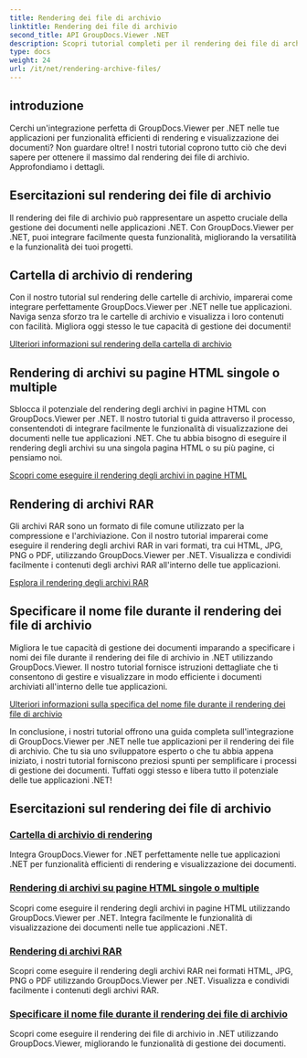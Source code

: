 ```yaml
---
title: Rendering dei file di archivio
linktitle: Rendering dei file di archivio
second_title: API GroupDocs.Viewer .NET
description: Scopri tutorial completi per il rendering dei file di archivio utilizzando GroupDocs.Viewer per .NET. Integrazione perfetta ed efficiente nelle tue applicazioni .NET.
type: docs
weight: 24
url: /it/net/rendering-archive-files/
---
```

## introduzione

Cerchi un'integrazione perfetta di GroupDocs.Viewer per .NET nelle tue applicazioni per funzionalità efficienti di rendering e visualizzazione dei documenti? Non guardare oltre! I nostri tutorial coprono tutto ciò che devi sapere per ottenere il massimo dal rendering dei file di archivio. Approfondiamo i dettagli.

## Esercitazioni sul rendering dei file di archivio

Il rendering dei file di archivio può rappresentare un aspetto cruciale della gestione dei documenti nelle applicazioni .NET. Con GroupDocs.Viewer per .NET, puoi integrare facilmente questa funzionalità, migliorando la versatilità e la funzionalità dei tuoi progetti.

## Cartella di archivio di rendering

Con il nostro tutorial sul rendering delle cartelle di archivio, imparerai come integrare perfettamente GroupDocs.Viewer per .NET nelle tue applicazioni. Naviga senza sforzo tra le cartelle di archivio e visualizza i loro contenuti con facilità. Migliora oggi stesso le tue capacità di gestione dei documenti!

[Ulteriori informazioni sul rendering della cartella di archivio](./render-archive-folder/)

## Rendering di archivi su pagine HTML singole o multiple

Sblocca il potenziale del rendering degli archivi in pagine HTML con GroupDocs.Viewer per .NET. Il nostro tutorial ti guida attraverso il processo, consentendoti di integrare facilmente le funzionalità di visualizzazione dei documenti nelle tue applicazioni .NET. Che tu abbia bisogno di eseguire il rendering degli archivi su una singola pagina HTML o su più pagine, ci pensiamo noi.

[Scopri come eseguire il rendering degli archivi in pagine HTML](./render-archives-html/)

## Rendering di archivi RAR

Gli archivi RAR sono un formato di file comune utilizzato per la compressione e l'archiviazione. Con il nostro tutorial imparerai come eseguire il rendering degli archivi RAR in vari formati, tra cui HTML, JPG, PNG o PDF, utilizzando GroupDocs.Viewer per .NET. Visualizza e condividi facilmente i contenuti degli archivi RAR all'interno delle tue applicazioni.

[Esplora il rendering degli archivi RAR](./render-rar/)

## Specificare il nome file durante il rendering dei file di archivio

Migliora le tue capacità di gestione dei documenti imparando a specificare i nomi dei file durante il rendering dei file di archivio in .NET utilizzando GroupDocs.Viewer. Il nostro tutorial fornisce istruzioni dettagliate che ti consentono di gestire e visualizzare in modo efficiente i documenti archiviati all'interno delle tue applicazioni.

[Ulteriori informazioni sulla specifica del nome file durante il rendering dei file di archivio](./specify-filename-render-archive/)

In conclusione, i nostri tutorial offrono una guida completa sull'integrazione di GroupDocs.Viewer per .NET nelle tue applicazioni per il rendering dei file di archivio. Che tu sia uno sviluppatore esperto o che tu abbia appena iniziato, i nostri tutorial forniscono preziosi spunti per semplificare i processi di gestione dei documenti. Tuffati oggi stesso e libera tutto il potenziale delle tue applicazioni .NET!
## Esercitazioni sul rendering dei file di archivio
### [Cartella di archivio di rendering](./render-archive-folder/)
Integra GroupDocs.Viewer for .NET perfettamente nelle tue applicazioni .NET per funzionalità efficienti di rendering e visualizzazione dei documenti.
### [Rendering di archivi su pagine HTML singole o multiple](./render-archives-html/)
Scopri come eseguire il rendering degli archivi in pagine HTML utilizzando GroupDocs.Viewer per .NET. Integra facilmente le funzionalità di visualizzazione dei documenti nelle tue applicazioni .NET.
### [Rendering di archivi RAR](./render-rar/)
Scopri come eseguire il rendering degli archivi RAR nei formati HTML, JPG, PNG o PDF utilizzando GroupDocs.Viewer per .NET. Visualizza e condividi facilmente i contenuti degli archivi RAR.
### [Specificare il nome file durante il rendering dei file di archivio](./specify-filename-render-archive/)
Scopri come eseguire il rendering dei file di archivio in .NET utilizzando GroupDocs.Viewer, migliorando le funzionalità di gestione dei documenti.
